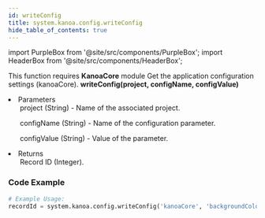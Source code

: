 ```yaml
---
id: writeConfig
title: system.kanoa.config.writeConfig
hide_table_of_contents: true
---
```


import PurpleBox from '@site/src/components/PurpleBox';
import HeaderBox from '@site/src/components/HeaderBox';

<PurpleBox>This function requires <b>KanoaCore</b> module</PurpleBox>
<HeaderBox header="Description">Get the application configuration settings (kanoaCore).</HeaderBox>
<HeaderBox header="Syntax">
    <b>writeConfig(project, configName, configValue)</b>
    <li>Parameters <br />
        <ul>project (String) - Name of the associated project.</ul>
        <ul>configName (String) - Name of the configuration parameter.</ul>
        <ul>configValue (String) - Value of the parameter.</ul>
    </li>
    <li>Returns <br />
        <ul>Record ID (Integer).</ul>
    </li>
</HeaderBox>

### Code Example

```python
# Example Usage:
recordId = system.kanoa.config.writeConfig('kanoaCore', 'backgroundColor', '#FFFFFF')
